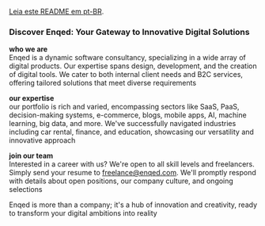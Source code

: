 [Leia este README em pt-BR](https://github.com/enqed/.github/blob/main/profile/pt-br.md).

### Discover Enqed: Your Gateway to Innovative Digital Solutions

**who we are** <br>
Enqed is a dynamic software consultancy, specializing in a wide array of digital products. Our expertise spans design, development, and the creation of digital tools. We cater to both internal client needs and B2C services, offering tailored solutions that meet diverse requirements

**our expertise** <br>
our portfolio is rich and varied, encompassing sectors like SaaS, PaaS, decision-making systems, e-commerce, blogs, mobile apps, AI, machine learning, big data, and more. We've successfully navigated industries including car rental, finance, and education, showcasing our versatility and innovative approach

**join our team** <br>
Interested in a career with us? We're open to all skill levels and freelancers. Simply send your resume to freelance@enqed.com. We'll promptly respond with details about open positions, our company culture, and ongoing selections

Enqed is more than a company; it's a hub of innovation and creativity, ready to transform your digital ambitions into reality
